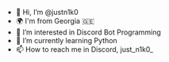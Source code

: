 - 👋 Hi, I’m @justn1k0
- 🌍 I'm from Georgia 🇬🇪
- 👀 I’m interested in Discord Bot Programming 
- 🌱 I’m currently learning Python
- 📫 How to reach me in Discord, just_n1k0_

<!---
justn1k0/justn1k0 is a ✨ special ✨ repository because its `README.md` (this file) appears on your GitHub profile.
You can click the Preview link to take a look at your changes.
--->
